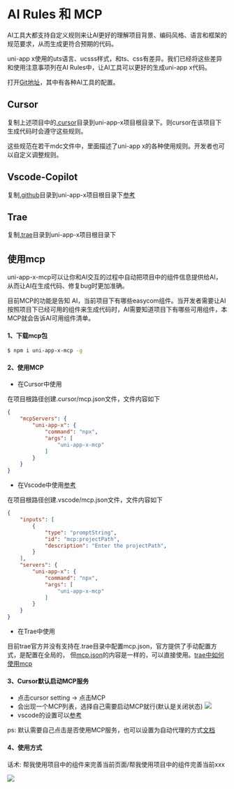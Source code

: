 # AI Rules 和 MCP

AI工具大都支持自定义规则来让AI更好的理解项目背景、编码风格、语言和框架的规范要求，从而生成更符合预期的代码。

uni-app x使用的uts语言、ucsss样式，和ts、css有差异。我们已经将这些差异和使用注意事项列在AI Rules中，让AI工具可以更好的生成uni-app x代码。

打开[Git地址](https://gitcode.com/dcloud/uni-app-x-ai-rules)，其中有各种AI工具的配置。

## Cursor
复制上述项目中的[.cursor](https://gitcode.com/dcloud/uni-app-x-ai-rules)目录到uni-app-x项目根目录下。则cursor在该项目下生成代码时会遵守这些规则。

这些规范在若干mdc文件中，里面描述了uni-app x的各种使用规则。开发者也可以自定义调整规则。

## Vscode-Copilot
复制[.github](https://gitcode.com/dcloud/uni-app-x-ai-rules)目录到uni-app-x项目根目录下[参考](https://docs.github.com/en/copilot/customizing-copilot/adding-repository-custom-instructions-for-github-copilot?tool=vscode)

## Trae
复制[.trae](https://gitcode.com/dcloud/uni-app-x-ai-rules)目录到uni-app-x项目根目录下

## 使用mcp

uni-app-x-mcp可以让你和AI交互的过程中自动把项目中的组件信息提供给AI，从而让AI在生成代码、修复bug时更加准确。

目前MCP的功能是告知 AI，当前项目下有哪些easycom组件。当开发者需要让AI按照项目下已经可用的组件来生成代码时，AI需要知道项目下有哪些可用组件，本MCP就会告诉AI可用组件清单。

#### 1、下载mcp包
```bash
$ npm i uni-app-x-mcp -g
```

#### 2、使用MCP

- 在Cursor中使用

在项目根路径创建.cursor/mcp.json文件，文件内容如下
```json
{
    "mcpServers": {
        "uni-app-x": {
            "command": "npx",
            "args": [
                "uni-app-x-mcp"
            ]
        }
    }
}
```

- 在Vscode中使用[参考](https://docs.github.com/en/copilot/customizing-copilot/extending-copilot-chat-with-mcp)


在项目根路径创建.vscode/mcp.json文件，文件内容如下

```json
{
    "inputs": [
        {
            "type": "promptString",
            "id": "mcp:projectPath",
            "description": "Enter the projectPath",
        }
    ],
    "servers": {
        "uni-app-x": {
            "command": "npx",
            "args": [
                "uni-app-x-mcp"
            ]
        }
    }
}
```

- 在Trae中使用

目前trae官方并没有支持在.trae目录中配置mcp.json，官方提供了手动配置方式，是配置在全局的， 但[mcp.json](https://gitcode.com/dcloud/uni-app-x-ai-rules/blob/main/.trae/mcp.json)的内容是一样的，可以直接使用。[trae中如何使用mcp](https://docs.trae.com.cn/ide/model-context-protocol)


#### 3、Cursor默认启动MCP服务
- 点击cursor setting -> 点击MCP
- 会出现一个MCP列表，选择自己需要启动MCP就行(默认是关闭状态)
![](https://web-ext-storage.dcloud.net.cn/hx/doc/D52E7A18-70BA-4C0F-A8AC-24AE8B8AB5DB.png)
- vscode的设置可以[参考](https://docs.github.com/en/copilot/customizing-copilot/extending-copilot-chat-with-mcp)

ps: 默认需要自己点击是否使用MCP服务，也可以设置为自动代理的方式[文档](https://docs.cursor.com/chat/agent#yolo-mode)

#### 4、使用方式

话术: 帮我使用项目中的组件来完善当前页面/帮我使用项目中的组件完善当前xxx

![](https://web-ext-storage.dcloud.net.cn/hx/doc/A5961A5A-1A66-4943-A222-C5A936A5561B.png)
